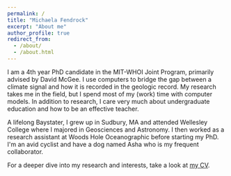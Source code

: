 ```yaml
---
permalink: /
title: "Michaela Fendrock"
excerpt: "About me"
author_profile: true
redirect_from: 
  - /about/
  - /about.html
---
```


I am a 4th year PhD candidate in the MIT-WHOI Joint Program, primarily advised by David McGee. I use computers to bridge the gap between a climate signal and how it is recorded in the geologic record. My research takes me in the field, but I spend most of my (work) time with computer models. In addition to research, I care very much about undergraduate education and how to be an effective teacher.

A lifelong Baystater, I grew up in Sudbury, MA and attended Wellesley College where I majored in Geosciences and Astronomy. I then worked as a research assistant at Woods Hole Oceanographic before starting my PhD. I'm an avid cyclist and have a dog named Asha who is my frequent collaborator.

For a deeper dive into my research and interests, take a look at [my CV](/files/fendrock_cv.pdf).
